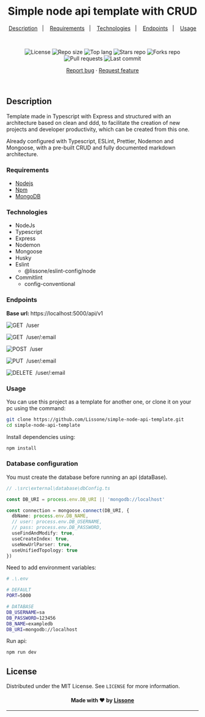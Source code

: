 <h1 align="center">
  Simple node api template with CRUD
</h1>

<p align="center">
  <a href="#description">Description</a>&nbsp;&nbsp;&nbsp;|&nbsp;&nbsp;&nbsp;
  <a href="#requirements">Requirements</a>&nbsp;&nbsp;&nbsp;|&nbsp;&nbsp;&nbsp;
  <a href="#technologies">Technologies</a>&nbsp;&nbsp;&nbsp;|&nbsp;&nbsp;&nbsp;
  <a href="#endpoints">Endpoints</a>&nbsp;&nbsp;&nbsp;|&nbsp;&nbsp;&nbsp;
  <a href="#usage">Usage</a>
</p>
<br />
<p align="center">
  <img src="https://img.shields.io/static/v1?label=license&message=MIT" alt="License">
  <img src="https://img.shields.io/github/repo-size/Lissone/simple-node-api-template" alt="Repo size" />
  <img src="https://img.shields.io/github/languages/top/Lissone/simple-node-api-template" alt="Top lang" />
  <img src="https://img.shields.io/github/stars/Lissone/simple-node-api-template" alt="Stars repo" />
  <img src="https://img.shields.io/github/forks/Lissone/simple-node-api-template" alt="Forks repo" />
  <img src="https://img.shields.io/github/issues-pr/Lissone/simple-node-api-template" alt="Pull requests" >
  <img src="https://img.shields.io/github/last-commit/Lissone/simple-node-api-template" alt="Last commit" />
</p>

<p align="center">
  <a href="https://github.com/Lissone/simple-node-api-template/issues">Report bug</a>
  ·
  <a href="https://github.com/Lissone/simple-node-api-template/issues">Request feature</a>
</p>

<br />

## Description

Template made in Typescript with Express and structured with an architecture based on clean and ddd, to facilitate the creation of new projects and developer productivity, which can be created from this one.

Already configured with Typescript, ESLint, Prettier, Nodemon and Mongoose, with a pre-built CRUD and fully documented markdown architecture.

### Requirements

- [Nodejs](https://nodejs.org/en/)
- [Npm](https://www.npmjs.com/)
- [MongoDB](https://docs.mongodb.com/manual/installation/)

### Technologies

- NodeJs
- Typescript
- Express
- Nodemon
- Mongoose
- Husky
- Eslint
  - @lissone/eslint-config/node
- Commitlint
  - config-conventional

### Endpoints

<strong>Base url: </strong>https://localhost:5000/api/v1

![GET](https://img.shields.io/badge/-GET-70BB60?style=for-the-badge)&nbsp;
/user

![GET](https://img.shields.io/badge/-GET-70BB60?style=for-the-badge)&nbsp;
/user/:email

![POST](https://img.shields.io/badge/-POST-2991B8?style=for-the-badge)&nbsp;
/user

![PUT](https://img.shields.io/badge/-PUT-99768C?style=for-the-badge)&nbsp;
/user/:email

![DELETE](https://img.shields.io/badge/-DELETE-DF807E?style=for-the-badge)&nbsp;
/user/:email

### Usage

You can use this project as a template for another one, or clone it on your pc using the command:

```bash
git clone https://github.com/Lissone/simple-node-api-template.git
cd simple-node-api-template
```

Install dependencies using:

```bash
npm install
```

### Database configuration

You must create the database before running an api (dataBase).

```typescript
// .\src\external\database\dbConfig.ts

const DB_URI = process.env.DB_URI || 'mongodb://localhost'

const connection = mongoose.connect(DB_URI, {
  dbName: process.env.DB_NAME,
  // user: process.env.DB_USERNAME,
  // pass: process.env.DB_PASSWORD,
  useFindAndModify: true,
  useCreateIndex: true,
  useNewUrlParser: true,
  useUnifiedTopology: true
})
```

Need to add environment variables:

```bash
# .\.env

# DEFAULT
PORT=5000

# DATABASE
DB_USERNAME=sa
DB_PASSWORD=123456
DB_NAME=exampledb
DB_URI=mongodb://localhost
```

Run api:

```bash
npm run dev
```

## License

Distributed under the MIT License. See `LICENSE` for more information.

<h4 align="center">
  Made with ❤️ by <a href="https://github.com/Lissone" target="_blank">Lissone</a>
</h4>

<hr />
